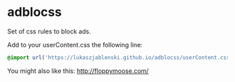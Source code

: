 # adblocss
Set of css rules to block ads.

Add to your userContent.css the following line:
```css
@import url('https://lukaszjablonski.github.io/adblocss/userContent.css');
```

You might also like this: http://floppymoose.com/
